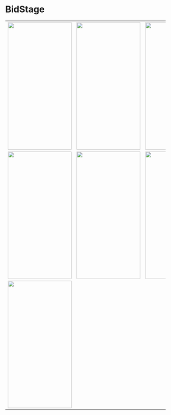 <h1>BidStage</h1>

<table style="width:100%"  "padding=15px" "align-item=center">
  <tr>
    <th>
<img src="https://user-images.githubusercontent.com/57759789/99411582-c7ec3780-2919-11eb-8d1b-12931242d5b3.gif" width="200" height="400"/>
</th>
    <th>
<img src="https://user-images.githubusercontent.com/57759789/99414248-a3458f00-291c-11eb-8c42-5107518a23e9.gif" width="200" height="400"/>
</th>
    <th>
<img src="https://user-images.githubusercontent.com/57759789/99414338-b7898c00-291c-11eb-804d-f7f40d888411.gif" width="200" height="400"/>

</th>
  </tr>

  <tr>
    <td>
<img src="https://user-images.githubusercontent.com/57759789/99414311-b2c4d800-291c-11eb-9920-42f5d6dd9d5d.gif" width="200" height="400"/>
</td>
    <td>
<img src="https://user-images.githubusercontent.com/57759789/99414445-d425c400-291c-11eb-9517-55514b5a3958.gif" width="200" height="400"/>
</td>
    <td><img src="https://user-images.githubusercontent.com/57759789/99414496-e30c7680-291c-11eb-9330-e14211118792.gif" width="200" height="400"/></td>
  </tr>
  <tr>
    <td>
<img src="https://user-images.githubusercontent.com/57759789/99414541-ed2e7500-291c-11eb-9b3f-c1887170c2b1.gif" width="200" height="400"/> </td>

  </tr>
</table>
